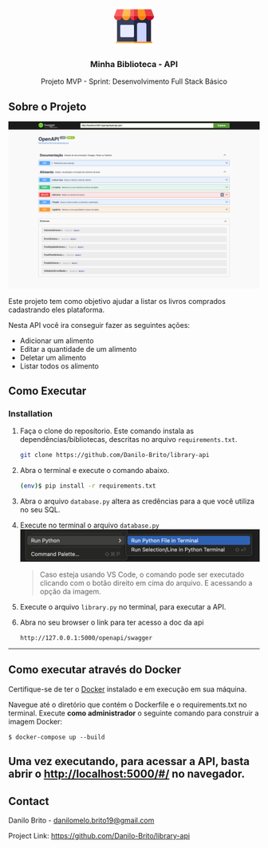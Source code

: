 <!-- PROJECT LOGO -->
<br />
<div align="center">
    <img src="resources/lojinha.png" alt="Logo" width="80" height="80">
  </a>

<h3 align="center">Minha Biblioteca - API</h3>

  <p align="center">
   Projeto MVP - Sprint: Desenvolvimento Full Stack Básico
</div>

## Sobre o Projeto

[![Product Name Screen Shot][product-screenshot]](http://127.0.0.1:5000/openapi/swagger)

Este projeto tem como objetivo ajudar a listar os livros comprados cadastrando eles plataforma.

Nesta API você ira conseguir fazer as seguintes ações:

* Adicionar um alimento
* Editar a quantidade de um alimento
* Deletar um alimento
* Listar todos os alimento

## Como Executar

### Installation

1. Faça o clone do reposítorio. Este comando instala as dependências/bibliotecas, descritas no
   arquivo `requirements.txt`.
   ```sh
   git clone https://github.com/Danilo-Brito/library-api
   ```
2. Abra o terminal e execute o comando abaixo.
   ```sh
   (env)$ pip install -r requirements.txt
   ```
   
3. Abra o arquivo `database.py` altera as credências para a que você utiliza no seu SQL.

4. Execute no terminal o arquivo `database.py`
   [![Product Name Screen Shot][ex]]()

   > Caso esteja usando VS Code, o comando pode ser executado clicando com o botão direito em cima do arquivo.
   E acessando a opção da imagem.

5. Execute o arquivo `library.py` no terminal, para executar a API.
6. Abra no seu browser o link para ter acesso a doc da api
   ```
   http://127.0.0.1:5000/openapi/swagger
   ```
---
## Como executar através do Docker

Certifique-se de ter o [Docker](https://docs.docker.com/engine/install/) instalado e em execução em sua máquina.

Navegue até o diretório que contém o Dockerfile e o requirements.txt no terminal.
Execute **como administrador** o seguinte comando para construir a imagem Docker:

```
$ docker-compose up --build
```

Uma vez executando, para acessar a API, basta abrir o [http://localhost:5000/#/](http://localhost:5000/#/) no navegador.
---
<!-- CONTACT -->

## Contact

Danilo Brito - danilomelo.brito19@gmail.com

Project Link: https://github.com/Danilo-Brito/library-api

[product-screenshot]: resources/bg.png

[ex]: resources/ex.png
